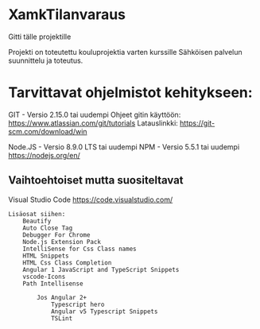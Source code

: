# XamkTilanvaraus
Gitti tälle projektille

Projekti on toteutettu kouluprojektia varten kurssille Sähköisen palvelun suunnittelu ja toteutus.

# Tarvittavat ohjelmistot kehitykseen:

GIT - Versio 2.15.0 tai uudempi
    Ohjeet gitin käyttöön: https://www.atlassian.com/git/tutorials
    Latauslinkki: https://git-scm.com/download/win

Node.JS - Versio 8.9.0 LTS tai uudempi
    NPM - Versio 5.5.1 tai uudempi
    https://nodejs.org/en/

## Vaihtoehtoiset mutta suositeltavat

Visual Studio Code
    https://code.visualstudio.com/

    Lisäosat siihen:
        Beautify
        Auto Close Tag
        Debugger For Chrome
        Node.js Extension Pack
        IntelliSense for Css Class names
        HTML Snippets
        HTML Css Class Completion
        Angular 1 JavaScript and TypeScript Snippets
        vscode-Icons
        Path Intellisense

            Jos Angular 2+
                Typescript hero
                Angular v5 Typescript Snippets
                TSLint